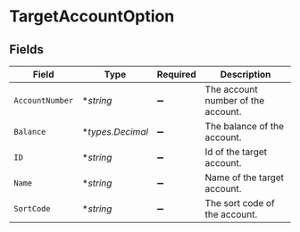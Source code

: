 # TargetAccountOption


## Fields

| Field                              | Type                               | Required                           | Description                        |
| ---------------------------------- | ---------------------------------- | ---------------------------------- | ---------------------------------- |
| `AccountNumber`                    | **string*                          | :heavy_minus_sign:                 | The account number of the account. |
| `Balance`                          | **types.Decimal*                   | :heavy_minus_sign:                 | The balance of the account.        |
| `ID`                               | **string*                          | :heavy_minus_sign:                 | Id of the target account.          |
| `Name`                             | **string*                          | :heavy_minus_sign:                 | Name of the target account.        |
| `SortCode`                         | **string*                          | :heavy_minus_sign:                 | The sort code of the account.      |